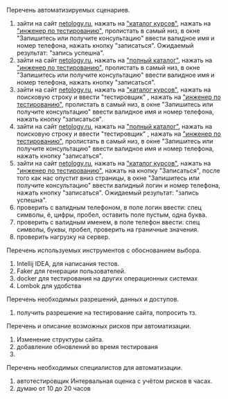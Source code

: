 Перечень автоматизируемых сценариев.
 1. зайти на сайт [netology.ru](https://netology.ru/), нажать на ["каталог курсов"](https://netology.ru/navigation), нажать на ["инженер по тестированию"](https://netology.ru/programs/qa-middle),
    пролистать в самый низ, в окне "Запишитесь или получите консультацию" ввести валидное имя и номер телефона, нажать кнопку "записаться". Ожидаемый результат: "запись успешна".
 2. зайти на сайт [netology.ru](https://netology.ru/), нажать на ["полный каталог"](https://netology.ru/navigation), нажать на ["инженер по тестированию"](https://netology.ru/programs/qa-middle),
    пролистать в самый низ, в окне "Запишитесь или получите консультацию" ввести валидное имя и номер телефона, нажать кнопку "записаться".
 3. зайти на сайт [netology.ru](https://netology.ru/), нажать на ["каталог курсов"](https://netology.ru/navigation), нажать на поисковую строку и ввести "тестировщик" , нажать на ["инженер по тестированию"](https://netology.ru/programs/qa-middle),
    пролистать в самый низ, в окне "Запишитесь или получите консультацию" ввести валидное имя и номер телефона, нажать кнопку "записаться".
 4. зайти на сайт [netology.ru](https://netology.ru/), нажать на ["полный каталог"](https://netology.ru/navigation), нажать на поисковую строку и ввести "тестировщик" , нажать на ["инженер по тестированию"](https://netology.ru/programs/qa-middle),
    пролистать в самый низ, в окне "Запишитесь или получите консультацию" ввести валидное имя и номер телефона, нажать кнопку "записаться".
 5. зайти на сайт [netology.ru](https://netology.ru/), нажать на ["каталог курсов"](https://netology.ru/navigation), нажать на ["инженер по тестированию"](https://netology.ru/programs/qa-middle),
    нажать на кнопку "Записаться", после того как нас опустит вниз страницы, в окне "Запишитесь или получите консультацию" ввести валидный логин и номер телефона, нажать кнопку "записаться". Ожидаемый результат: "запись успешна".
 6. проверить с валидным телефоном, в поле логин ввести: спец символы, ё, цифры, пробел, оставить поле пустым, одна буква.
 7. проверить с валидным именем, в поле телефон ввести: спец символы, буквы, пробел, проверить на граничные значения.
 8. проверить нагрузку на сервер.

Перечень используемых инструментов с обоснованием выбора.
 1. Intellij IDEA, для написания тестов.
 2. Faker для генерации пользователей.
 3. docker для тестирования на других операционных системах
 4. Lombok для удобства

Перечень необходимых разрешений, данных и доступов.
 1. получить разрешение на тестирование сайта, попросить тз.

Перечень и описание возможных рисков при автоматизации.
 1. Изменение структуры сайта.
 2. добавление обновлений во время тестированя
 3. 
Перечень необходимых специалистов для автоматизации.
 1. автотестировщик
Интервальная оценка с учётом рисков в часах.
 1. думаю от 10 до 20 часов

